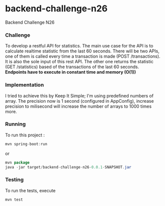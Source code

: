 # backend-challenge-n26
Backend Challenge N26

### Challenge
To develop a restful API for statistics. The main use case for the API is to calculate realtime statistic from the last 60 seconds.
There will be two APIs, one of them is called every time a transaction is made (POST /transactions). It is also the sole input of this rest API.
The other one returns the statistic (GET​ ​/statistics) based of the transactions of the last 60 seconds.
**Endpoints have to execute in constant time and memory (O(1))**

### Implementation
I tried to achieve this by Keep It Simple; I'm using predefined numbers of array. 
The precision now is 1 second (configured in AppConfig), increase precision to milisecond will increase the number of arrays to 1000 times more. 

### Running
To run this project : 

```java
mvn spring-boot:run
```

or 

```java
mvn package
java -jar target/backend-challenge-n26-0.0.1-SNAPSHOT.jar
```

### Testing
To run the tests, execute
```java
mvn test